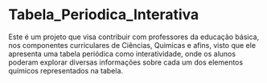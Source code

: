 # Tabela_Periodica_Interativa
Este é um projeto que visa contribuir com professores da educação básica, nos componentes curriculares de Ciências, Quimicas e afins, visto que ele apresenta uma tabela periódica como interatividade, onde os alunos poderam explorar diversas informações sobre cada um dos elementos químicos representados na tabela.
